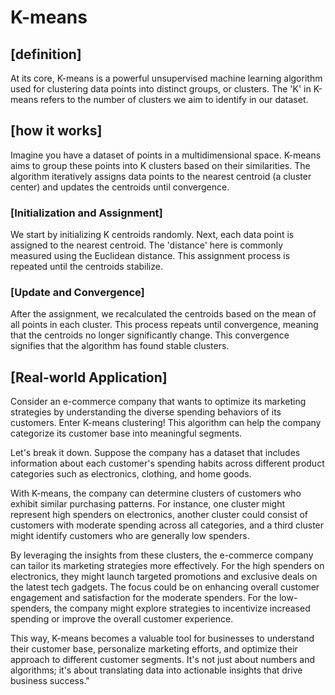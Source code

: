 # K-means 

## [definition]
At its core, K-means is a powerful unsupervised machine learning algorithm used for clustering data points into distinct groups, or clusters. The 'K' in K-means refers to the number of clusters we aim to identify in our dataset.


## [how it works]

Imagine you have a dataset of points in a multidimensional space. K-means aims to group these points into K clusters based on their similarities. The algorithm iteratively assigns data points to the nearest centroid (a cluster center) and updates the centroids until convergence.


### [Initialization and Assignment]

We start by initializing K centroids randomly. Next, each data point is assigned to the nearest centroid. The 'distance' here is commonly measured using the Euclidean distance. This assignment process is repeated until the centroids stabilize.

### [Update and Convergence]

After the assignment, we recalculated the centroids based on the mean of all points in each cluster. This process repeats until convergence, meaning that the centroids no longer significantly change. This convergence signifies that the algorithm has found stable clusters.

## [Real-world Application]


Consider an e-commerce company that wants to optimize its marketing strategies by understanding the diverse spending behaviors of its customers. Enter K-means clustering! This algorithm can help the company categorize its customer base into meaningful segments.

Let's break it down. Suppose the company has a dataset that includes information about each customer's spending habits across different product categories such as electronics, clothing, and home goods.

With K-means, the company can determine clusters of customers who exhibit similar purchasing patterns. For instance, one cluster might represent high spenders on electronics, another cluster could consist of customers with moderate spending across all categories, and a third cluster might identify customers who are generally low spenders.

By leveraging the insights from these clusters, the e-commerce company can tailor its marketing strategies more effectively. For the high spenders on electronics, they might launch targeted promotions and exclusive deals on the latest tech gadgets. The focus could be on enhancing overall customer engagement and satisfaction for the moderate spenders. For the low-spenders, the company might explore strategies to incentivize increased spending or improve the overall customer experience.

This way, K-means becomes a valuable tool for businesses to understand their customer base, personalize marketing efforts, and optimize their approach to different customer segments. It's not just about numbers and algorithms; it's about translating data into actionable insights that drive business success."
